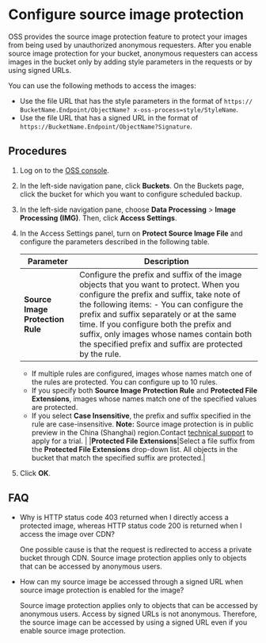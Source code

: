# Configure source image protection

OSS provides the source image protection feature to protect your images from being used by unauthorized anonymous requesters. After you enable source image protection for your bucket, anonymous requesters can access images in the bucket only by adding style parameters in the requests or by using signed URLs.

You can use the following methods to access the images:

-   Use the file URL that has the style parameters in the format of `https:// BucketName.Endpoint/ObjectName? x-oss-process=style/StyleName`.
-   Use the file URL that has a signed URL in the format of `https://BucketName.Endpoint/ObjectName?Signature`.

## Procedures

1.  Log on to the [OSS console](https://oss.console.aliyun.com/overview).

2.  In the left-side navigation pane, click **Buckets**. On the Buckets page, click the bucket for which you want to configure scheduled backup.

3.  In the left-side navigation pane, choose **Data Processing** \> **Image Processing \(IMG\)**. Then, click **Access Settings**.

4.  In the Access Settings panel, turn on **Protect Source Image File** and configure the parameters described in the following table.

    |Parameter|Description|
    |---------|-----------|
    |**Source Image Protection Rule**|Configure the prefix and suffix of the image objects that you want to protect. When you configure the prefix and suffix, take note of the following items:    -   You can configure the prefix and suffix separately or at the same time. If you configure both the prefix and suffix, only images whose names contain both the specified prefix and suffix are protected by the rule.
    -   If multiple rules are configured, images whose names match one of the rules are protected. You can configure up to 10 rules.
    -   If you specify both **Source Image Protection Rule** and **Protected File Extensions**, images whose names match one of the specified values are protected.
    -   If you select **Case Insensitive**, the prefix and suffix specified in the rule are case-insensitive.
**Note:** Source image protection is in public preview in the China \(Shanghai\) region.Contact [technical support](https://workorder-intl.console.aliyun.com/#/ticket/createIndex) to apply for a trial. |
    |**Protected File Extensions**|Select a file suffix from the **Protected File Extensions** drop-down list. All objects in the bucket that match the specified suffix are protected.|

5.  Click **OK**.


## FAQ

-   Why is HTTP status code 403 returned when I directly access a protected image, whereas HTTP status code 200 is returned when I access the image over CDN?

    One possible cause is that the request is redirected to access a private bucket through CDN. Source image protection applies only to objects that can be accessed by anonymous users.

-   How can my source image be accessed through a signed URL when source image protection is enabled for the image?

    Source image protection applies only to objects that can be accessed by anonymous users. Access by signed URLs is not anonymous. Therefore, the source image can be accessed by using a signed URL even if you enable source image protection.


